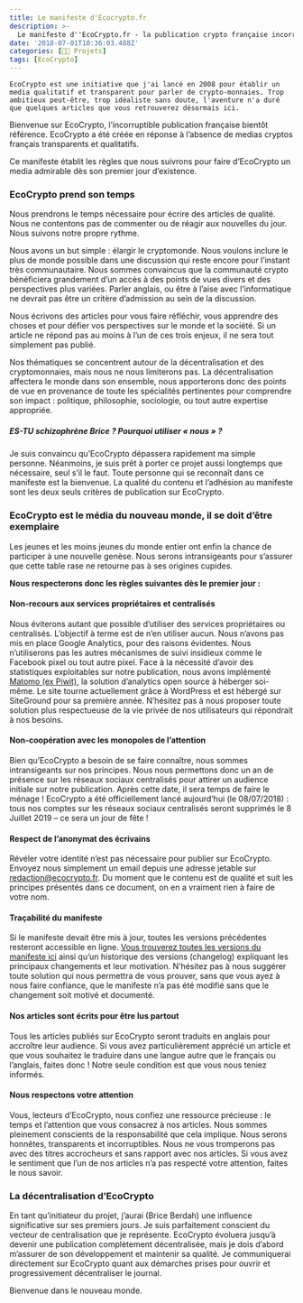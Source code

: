 ```yaml
---
title: Le manifeste d'Ecocrypto.fr
description: >-
  Le manifeste d''EcoCrypto.fr - la publication crypto française incorruptible, intransigeante et inachetable.
date: '2018-07-01T10:36:03.488Z'
categories: [👩‍🔧 Projets]
tags: [EcoCrypto]
---
```


`EcoCrypto est une initiative que j'ai lancé en 2008 pour établir un media qualitatif et transparent pour parler de crypto-monnaies. Trop ambitieux peut-être, trop idéaliste sans doute, l'aventure n'a duré que quelques articles que vous retrouverez désormais ici.`

Bienvenue sur EcoCrypto, l’incorruptible publication française bientôt référence. EcoCrypto a été créée en réponse à l’absence de medias cryptos français transparents et qualitatifs.

Ce manifeste établit les règles que nous suivrons pour faire d’EcoCrypto un media admirable dès son premier jour d’existence.

### EcoCrypto prend son temps

Nous prendrons le temps nécessaire pour écrire des articles de qualité. Nous ne contentons pas de commenter ou de réagir aux nouvelles du jour. Nous suivons notre propre rythme.

Nous avons un but simple : élargir le cryptomonde. Nous voulons inclure le plus de monde possible dans une discussion qui reste encore pour l’instant très communautaire. Nous sommes convaincus que la communauté crypto bénéficiera grandement d’un accès à des points de vues divers et des perspectives plus variées. Parler anglais, ou être à l’aise avec l’informatique ne devrait pas être un critère d’admission au sein de la discussion.

Nous écrivons des articles pour vous faire réfléchir, vous apprendre des choses et pour défier vos perspectives sur le monde et la société. Si un article ne répond pas au moins à l’un de ces trois enjeux, il ne sera tout simplement pas publié.

Nos thématiques se concentrent autour de la décentralisation et des cryptomonnaies, mais nous ne nous limiterons pas. La décentralisation affectera le monde dans son ensemble, nous apporterons donc des points de vue en provenance de toute les spécialités pertinentes pour comprendre son impact : politique, philosophie, sociologie, ou tout autre expertise appropriée.

##### *ES-TU schizophrène Brice ? Pourquoi utiliser « nous » ?*

Je suis convaincu qu’EcoCrypto dépassera rapidement ma simple personne. Néanmoins, je suis prêt à porter ce projet aussi longtemps que nécessaire, seul s’il le faut. Toute personne qui se reconnaît dans ce manifeste est la bienvenue. La qualité du contenu et l’adhésion au manifeste sont les deux seuls critères de publication sur EcoCrypto.

### EcoCrypto est le média du nouveau monde, il se doit d’être exemplaire

Les jeunes et les moins jeunes du monde entier ont enfin la chance de participer à une nouvelle genèse. Nous serons intransigeants pour s’assurer que cette table rase ne retourne pas à ses origines cupides.

**Nous respecterons donc les règles suivantes dès le premier jour :**

#### Non-recours aux services propriétaires et centralisés

Nous éviterons autant que possible d’utiliser des services propriétaires ou centralisés. L’objectif à terme est de n’en utiliser aucun. Nous n’avons pas mis en place Google Analytics, pour des raisons évidentes. Nous n’utiliserons pas les autres mécanismes de suivi insidieux comme le Facebook pixel ou tout autre pixel. Face à la nécessité d’avoir des statistiques exploitables sur notre publication, nous avons implémenté [Matomo (ex Piwit)](https://matomo.org/), la solution d’analytics open source à héberger soi-même. Le site tourne actuellement grâce à WordPress et est hébergé sur SiteGround pour sa première année. N’hésitez pas à nous proposer toute solution plus respectueuse de la vie privée de nos utilisateurs qui répondrait à nos besoins.

#### Non-coopération avec les monopoles de l’attention

Bien qu’EcoCrypto a besoin de se faire connaître, nous sommes intransigeants sur nos principes. Nous nous permettons donc un an de présence sur les réseaux sociaux centralisés pour attirer un audience initiale sur notre publication. Après cette date, il sera temps de faire le ménage ! EcoCrypto a été officiellement lancé aujourd’hui (le 08/07/2018) : tous nos comptes sur les réseaux sociaux centralisés seront supprimés le 8 Juillet 2019 – ce sera un jour de fête !

#### Respect de l’anonymat des écrivains

Révéler votre identité n’est pas nécessaire pour publier sur EcoCrypto. Envoyez nous simplement un email depuis une adresse jetable sur <redaction@ecocrypto.fr>. Du moment que le contenu est de qualité et suit les principes présentés dans ce document, on en a vraiment rien à faire de votre nom.

#### Traçabilité du manifeste

Si le manifeste devait être mis à jour, toutes les versions précédentes resteront accessible en ligne. [Vous trouverez toutes les versions du manifeste ici](https://ecocrypto.fr/manifeste/) ainsi qu’un historique des versions (changelog) expliquant les principaux changements et leur motivation. N’hésitez pas à nous suggérer toute solution qui nous permettra de vous prouver, sans que vous ayez à nous faire confiance, que le manifeste n’a pas été modifié sans que le changement soit motivé et documenté.

#### Nos articles sont écrits pour être lus partout

Tous les articles publiés sur EcoCrypto seront traduits en anglais pour accroître leur audience. Si vous avez particulièrement apprécié un article et que vous souhaitez le traduire dans une langue autre que le français ou l’anglais, faites donc ! Notre seule condition est que vous nous teniez informés.

#### Nous respectons votre attention

Vous, lecteurs d’EcoCrypto, nous confiez une ressource précieuse : le temps et l’attention que vous consacrez à nos articles. Nous sommes pleinement conscients de la responsabilité que cela implique. Nous serons honnêtes, transparents et incorruptibles. Nous ne vous tromperons pas avec des titres accrocheurs et sans rapport avec nos articles. Si vous avez le sentiment que l’un de nos articles n’a pas respecté votre attention, faites le nous savoir.

### La décentralisation d’EcoCrypto

En tant qu’initiateur du projet, j’aurai (Brice Berdah) une influence significative sur ses premiers jours. Je suis parfaitement conscient du vecteur de centralisation que je représente. EcoCrypto évoluera jusqu’à devenir une publication complètement décentralisée, mais je dois d’abord m’assurer de son développement et maintenir sa qualité. Je communiquerai directement sur EcoCrypto quant aux démarches prises pour ouvrir et progressivement décentraliser le journal.

Bienvenue dans le nouveau monde.